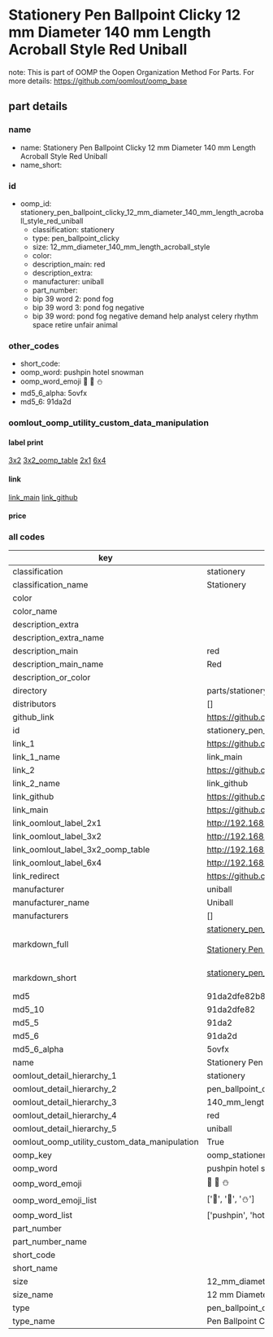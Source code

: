 # Stationery Pen Ballpoint Clicky 12 mm Diameter 140 mm Length Acroball Style Red Uniball  

note: This is part of OOMP the Oopen Organization Method For Parts. For more details: https://github.com/oomlout/oomp_base

##  part details
  







### name
* name: Stationery Pen Ballpoint Clicky 12 mm Diameter 140 mm Length Acroball Style Red Uniball
* name_short: 
### id
* oomp_id: stationery_pen_ballpoint_clicky_12_mm_diameter_140_mm_length_acroball_style_red_uniball
  * classification: stationery
  * type: pen_ballpoint_clicky
  * size: 12_mm_diameter_140_mm_length_acroball_style
  * color: 
  * description_main: red
  * description_extra: 
  * manufacturer: uniball
  * part_number: 
  * bip 39 word 2: pond fog
  * bip 39 word 3: pond fog negative
  * bip 39 word: pond fog negative demand help analyst celery rhythm space retire unfair animal

### other_codes
* short_code: 
* oomp_word: pushpin hotel snowman
* oomp_word_emoji :pushpin: :hotel: :snowman:
* md5_6_alpha: 5ovfx
* md5_6: 91da2d






### oomlout_oomp_utility_custom_data_manipulation
#### label print
[3x2](http://192.168.1.245:1112/?label=oomp%205ovfx)
[3x2_oomp_table](http://192.168.1.108:1112/?label=oomp%205ovfx)
[2x1](http://192.168.1.242:1112/?label=oomp%205ovfx)
[6x4](http://192.168.1.55:1112/?label=oomp%205ovfx)    

#### link

[link_main](https://github.com/oomlout/oomlout_oomp_version_1_messy/tree/main/parts/stationery_pen_ballpoint_clicky_12_mm_diameter_140_mm_length_acroball_style_red_uniball) [link_github](https://github.com/oomlout/oomlout_oomp_version_1_messy/tree/main/parts/stationery_pen_ballpoint_clicky_12_mm_diameter_140_mm_length_acroball_style_red_uniball)                             

#### price







### all codes 
| key | value |  
| --- | --- |  
| classification | stationery |  
| classification_name | Stationery |  
| color |  |  
| color_name |  |  
| description_extra |  |  
| description_extra_name |  |  
| description_main | red |  
| description_main_name | Red |  
| description_or_color |   |  
| directory | parts/stationery_pen_ballpoint_clicky_12_mm_diameter_140_mm_length_acroball_style_red_uniball |  
| distributors | [] |  
| github_link | https://github.com/oomlout/oomlout_oomp_part_src/tree/main/parts/stationery_pen_ballpoint_clicky_12_mm_diameter_140_mm_length_acroball_style_red_uniball |  
| id | stationery_pen_ballpoint_clicky_12_mm_diameter_140_mm_length_acroball_style_red_uniball |  
| link_1 | https://github.com/oomlout/oomlout_oomp_version_1_messy/tree/main/parts/stationery_pen_ballpoint_clicky_12_mm_diameter_140_mm_length_acroball_style_red_uniball |  
| link_1_name | link_main |  
| link_2 | https://github.com/oomlout/oomlout_oomp_version_1_messy/tree/main/parts/stationery_pen_ballpoint_clicky_12_mm_diameter_140_mm_length_acroball_style_red_uniball |  
| link_2_name | link_github |  
| link_github | https://github.com/oomlout/oomlout_oomp_version_1_messy/tree/main/parts/stationery_pen_ballpoint_clicky_12_mm_diameter_140_mm_length_acroball_style_red_uniball |  
| link_main | https://github.com/oomlout/oomlout_oomp_version_1_messy/tree/main/parts/stationery_pen_ballpoint_clicky_12_mm_diameter_140_mm_length_acroball_style_red_uniball |  
| link_oomlout_label_2x1 | http://192.168.1.242:1112/?label=oomp%205ovfx |  
| link_oomlout_label_3x2 | http://192.168.1.245:1112/?label=oomp%205ovfx |  
| link_oomlout_label_3x2_oomp_table | http://192.168.1.108:1112/?label=oomp%205ovfx |  
| link_oomlout_label_6x4 | http://192.168.1.55:1112/?label=oomp%205ovfx |  
| link_redirect | https://github.com/oomlout/oomlout_oomp_version_1_messy/tree/main/parts/stationery_pen_ballpoint_clicky_12_mm_diameter_140_mm_length_acroball_style_red_uniball |  
| manufacturer | uniball |  
| manufacturer_name | Uniball |  
| manufacturers | [] |  
| markdown_full | [stationery_pen_ballpoint_clicky_12_mm_diameter_140_mm_length_acroball_style_red_uniball](none)<br>[](none)<br>[Stationery Pen Ballpoint Clicky 12 Mm Diameter 140 Mm Length Acroball Style Red Uniball](none)<br><br> |  
| markdown_short | [stationery_pen_ballpoint_clicky_12_mm_diameter_140_mm_length_acroball_style_red_uniball](none)<br><br> |  
| md5 | 91da2dfe82b8c4a0213583a327d6953e |  
| md5_10 | 91da2dfe82 |  
| md5_5 | 91da2 |  
| md5_6 | 91da2d |  
| md5_6_alpha | 5ovfx |  
| name | Stationery Pen Ballpoint Clicky 12 mm Diameter 140 mm Length Acroball Style Red Uniball |  
| oomlout_detail_hierarchy_1 | stationery |  
| oomlout_detail_hierarchy_2 | pen_ballpoint_clicky |  
| oomlout_detail_hierarchy_3 | 140_mm_length |  
| oomlout_detail_hierarchy_4 | red |  
| oomlout_detail_hierarchy_5 | uniball |  
| oomlout_oomp_utility_custom_data_manipulation | True |  
| oomp_key | oomp_stationery_pen_ballpoint_clicky_12_mm_diameter_140_mm_length_acroball_style_red_uniball |  
| oomp_word | pushpin hotel snowman |  
| oomp_word_emoji | :pushpin: :hotel: :snowman: |  
| oomp_word_emoji_list | [':pushpin:', ':hotel:', ':snowman:'] |  
| oomp_word_list | ['pushpin', 'hotel', 'snowman'] |  
| part_number |  |  
| part_number_name |  |  
| short_code |  |  
| short_name |  |  
| size | 12_mm_diameter_140_mm_length_acroball_style |  
| size_name | 12 mm Diameter 140 mm Length Acroball Style |  
| type | pen_ballpoint_clicky |  
| type_name | Pen Ballpoint Clicky |  
